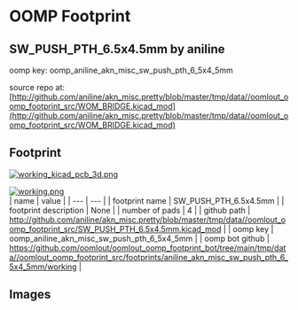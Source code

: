 # OOMP Footprint  
## SW_PUSH_PTH_6.5x4.5mm  by aniline  
  
oomp key: oomp_aniline_akn_misc_sw_push_pth_6_5x4_5mm  
  
source repo at: [http://github.com/aniline/akn_misc.pretty/blob/master/tmp/data//oomlout_oomp_footprint_src/WOM_BRIDGE.kicad_mod](http://github.com/aniline/akn_misc.pretty/blob/master/tmp/data//oomlout_oomp_footprint_src/WOM_BRIDGE.kicad_mod)  
## Footprint  
  
[![working_kicad_pcb_3d.png](working_kicad_pcb_3d_600.png)](working_kicad_pcb_3d.png)  
  
[![working.png](working_600.png)](working.png)  
| name | value | 
| --- | --- | 
| footprint name | SW_PUSH_PTH_6.5x4.5mm | 
| footprint description | None | 
| number of pads | 4 | 
| github path | http://github.com/aniline/akn_misc.pretty/blob/master/tmp/data//oomlout_oomp_footprint_src/SW_PUSH_PTH_6.5x4.5mm.kicad_mod | 
| oomp key | oomp_aniline_akn_misc_sw_push_pth_6_5x4_5mm | 
| oomp bot github | https://github.com/oomlout/oomlout_oomp_footprint_bot/tree/main/tmp/data//oomlout_oomp_footprint_src/footprints/aniline_akn_misc_sw_push_pth_6_5x4_5mm/working | 
## Images  
